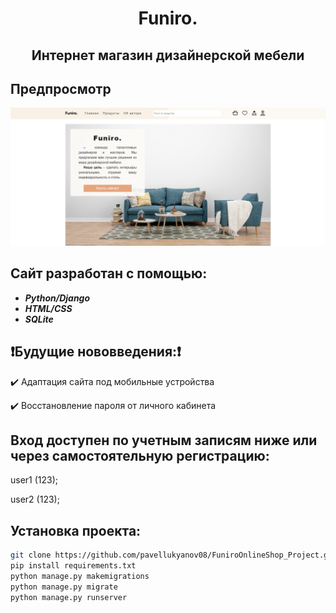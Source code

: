 <div align="center">

# Funiro.

## Интернет магазин дизайнерской мебели
</div>

## Предпросмотр
![Screenshot](static/base/funiro-img-preview.png)

## Сайт разработан с помощью:
+ ***Python/Django***
+ ***HTML/CSS***
+ ***SQLite***

## :heavy_exclamation_mark:Будущие нововведения::heavy_exclamation_mark:

:heavy_check_mark: Адаптация сайта под мобильные устройства

:heavy_check_mark: Восстановление пароля от личного кабинета

## Вход доступен по учетным записям ниже или через самостоятельную регистрацию:
user1 (123);

user2 (123);

## Установка проекта:
```bash
git clone https://github.com/pavellukyanov08/FuniroOnlineShop_Project.git
pip install requirements.txt
python manage.py makemigrations
python manage.py migrate
python manage.py runserver
```

